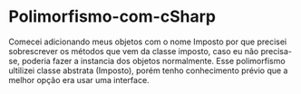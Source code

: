 # Polimorfismo-com-cSharp
Comecei adicionando meus objetos com o nome Imposto por que precisei sobrescrever os métodos que vem da classe imposto, caso eu não precisa-se, poderia fazer a instancia dos objetos normalmente. Esse polimorfismo ultilizei classe abstrata (Imposto), porém tenho conhecimento prévio que a melhor opção era usar uma interface.
